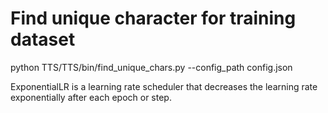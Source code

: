 # Find unique character for training dataset
python TTS/TTS/bin/find_unique_chars.py --config_path config.json

ExponentialLR is a learning rate scheduler that decreases the learning rate exponentially after each epoch or step.

